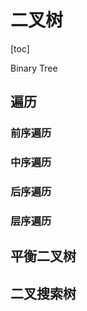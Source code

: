 # 二叉树

[toc]

Binary Tree



## 遍历



### 前序遍历



### 中序遍历



### 后序遍历



### 层序遍历







## 平衡二叉树



## 二叉搜索树

